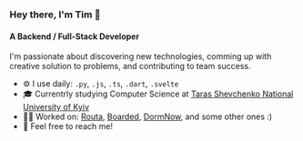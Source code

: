 ### Hey there, I'm Tim 👋

#### A Backend / Full-Stack Developer

I'm passionate about discovering new technologies, comming up with creative solution to problems, and contributing to team success.

- ⚙️ I use daily: `.py`, `.js`, `.ts`, `.dart`, `.svelte`
- 🎓 Currentrly studying Computer Science at [Taras Shevchenko National University of Kyiv](https://knu.ua)
- 👨‍💻 Worked on: [Routa](https://github.com/routa-team), [Boarded](https://github.com/mtm-io/boarded), [DormNow](https://github.com/hardserve-io/DormNow), and some other ones :)
- 💬 Feel free to reach me!
